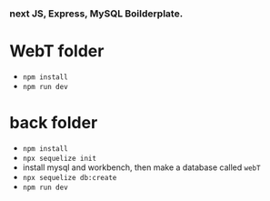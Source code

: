 ### next JS, Express, MySQL Boilderplate.



# WebT folder
- `npm install`
- `npm run dev`


# back folder
 - `npm install`
 - `npx sequelize init`
 - install mysql and workbench, then make a database called `webT`
 - `npx sequelize db:create`
 - `npm run dev`
